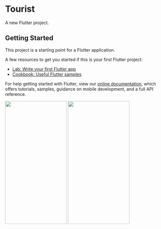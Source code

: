 # Tourist

A new Flutter project.

## Getting Started

This project is a starting point for a Flutter application.

A few resources to get you started if this is your first Flutter project:

- [Lab: Write your first Flutter app](https://flutter.dev/docs/get-started/codelab)
- [Cookbook: Useful Flutter samples](https://flutter.dev/docs/cookbook)

For help getting started with Flutter, view our
[online documentation](https://flutter.dev/docs), which offers tutorials,
samples, guidance on mobile development, and a full API reference.

<img src="https://user-images.githubusercontent.com/70213104/127444834-754fb0c5-9a15-45e9-8337-9bf5d79192f9.png" width="200" height="400" />

<img src="https://user-images.githubusercontent.com/70213104/128303504-9e9ca456-12ab-4e4a-bb27-59ad2b810a75.jpg" width="200" height="400" />



